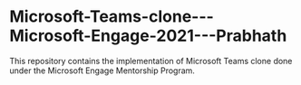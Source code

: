 # Microsoft-Teams-clone---Microsoft-Engage-2021---Prabhath
This repository contains the implementation of Microsoft Teams clone done under the Microsoft Engage Mentorship Program.
